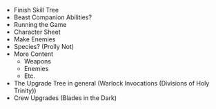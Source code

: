 - Finish Skill Tree
- Beast Companion Abilities?
- Running the Game
- Character Sheet
- Make Enemies
- Species? (Prolly Not)
- More Content
	- Weapons
	- Enemies
	- Etc.
- The Upgrade Tree in general (Warlock Invocations (Divisions of Holy Trinity))
- Crew Upgrades (Blades in the Dark)
